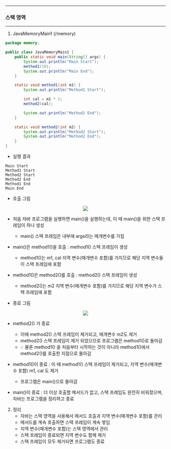 -----
### 스택 영역
-----
1. JavaMemoryMain1 (/memory)
```java
package memory;

public class JavaMemoryMain1 {
    public static void main(String[] args) {
        System.out.println("Main Start");
        method1(10);
        System.out.println("Main End");
    }

    static void method1(int m1) {
        System.out.println("Method1 Start");

        int cal = m1 * 2;
        method2(cal);

        System.out.println("Method1 End");
    }

    static void method2(int m2) {
        System.out.println("Method2 Start");
        System.out.println("Method2 End");
    }
}
```
   - 실행 결과
```
Main Start
Method1 Start
Method2 Start
Method2 End
Method1 End
Main End
```
  - 호출 그림
<div align="center">
<img src="https://github.com/user-attachments/assets/d52cfbeb-ff4f-45d5-9a5c-10ac4516c708">
</div>

   - 처음 자바 프로그램을 실행하면 main()을 실행하는데, 이 때 main()을 위한 스택 프레임이 하나 생성
     + main() 스택 프레임은 내부에 args라는 매개변수를 가짐
   - main()은 method1()을 호출 : method1() 스택 프레임이 생성
     + method1()는 m1, cal 지역 변수(매개변수 포함)를 가지므로 해당 지역 변수들이 스택 프레임에 포함
   - method1()은 method2()를 호출 : method2() 스택 프레임이 생성
     + method2()는 m2 지역 변수(매개변수 포함)를 가지므로 해당 지역 변수가 스택 프레임에 포함
    
   - 종료 그림
<div align="center">
<img src="https://github.com/user-attachments/assets/ac0939ee-3157-4e94-b78d-443a0b0183ae">
</div>

   - method2() 가 종료
     + 이때 method2() 스택 프레임이 제거되고, 매개변수 m2도 제거
     + method2() 스택 프레임이 제거 되었으므로 프로그램은 method1()로 돌아감
     + 💡 물론 method1() 을 처음부터 시작하는 것이 아니라 method1()에서 method2()를 호출한 지점으로 돌아감

   - method1()이 종료 : 이 때 method1() 스택 프레임이 제거되고, 지역 변수(매개변수 포함) m1, cal 도 제거
     + 프로그램은 main()으로 돌아감

   - main()이 종료 : 더 이상 호출할 메서드가 없고, 스택 프레임도 완전히 비워졌으며, 자바는 프로그램을 정리하고 종료

2. 정리
   - 자바는 스택 영역을 사용해서 메서드 호출과 지역 변수(매개변수 포함)를 관리
   - 메서드를 계속 호출하면 스택 프레임이 계속 쌓임
   - 지역 변수(매개변수 포함)는 스택 영역에서 관리
   - 스택 프레임이 종료되면 지역 변수도 함께 제거
   - 스택 프레임이 모두 제거되면 프로그램도 종료
